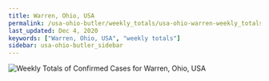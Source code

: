```yaml
---
title: Warren, Ohio, USA
permalink: /usa-ohio-butler/weekly_totals/usa-ohio-warren-weekly_totals.html
last_updated: Dec 4, 2020
keywords: ["Warren, Ohio, USA", "weekly totals"]
sidebar: usa-ohio-butler_sidebar
---
```


![Weekly Totals of Confirmed Cases for Warren, Ohio, USA](/covid_tracker/images/graphs/usa-ohio-warren-weekly_totals_graph.png)
